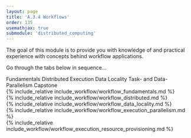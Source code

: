 ```yaml
---
layout: page
title: 'A.3.4 Workflows'
order: 135
usemathjax: true
submodule: 'distributed_computing'
---
```


The goal of this module is to provide you with knowledge of
and practical experience with concepts behind workflow applications.  

Go through the tabs below in sequence...

<div class="ui pointing secondary menu">
  <a class="item " data-tab="first">Fundamentals</a>
  <a class="item " data-tab="second">Distributed Execution</a>
  <a class="item " data-tab="third">Data Locality</a>
  <a class="item " data-tab="fourth">Task- and Data-Parallelism</a>
  <a class="item " data-tab="fifth">Capstone</a>
</div>

<div markdown="1" class="ui tab segment active" data-tab="first" >
  {% include_relative include_workflow/workflow_fundamentals.md %}
</div>
<div markdown="1" class="ui tab segment" data-tab="second">
  {% include_relative include_workflow/workflow_distributed.md %}
</div>
<div markdown="1" class="ui tab segment " data-tab="third">
  {% include_relative include_workflow/workflow_data_locality.md %}
</div>
<div markdown="1" class="ui tab segment " data-tab="fourth">
  {% include_relative include_workflow/workflow_execution_parallelism.md %}
</div>
<div markdown="1" class="ui tab segment " data-tab="fifth">
  {% include_relative include_workflow/workflow_execution_resource_provisioning.md %}
</div>
